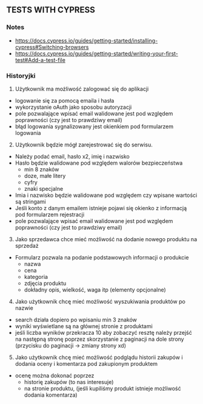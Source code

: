 ## TESTS WITH CYPRESS

### Notes
- https://docs.cypress.io/guides/getting-started/installing-cypress#Switching-browsers
- https://docs.cypress.io/guides/getting-started/writing-your-first-test#Add-a-test-file

### Historyjki
1. Użytkownik ma możliwość zalogować się do aplikacji
- logowanie się za pomocą emaila i hasła
- wykorzystanie oAuth jako sposobu autoryzacji
- pole pozwalające wpisać email walidowane jest pod względem poprawności  (czy jest to prawdziwy email)
- błąd logowania sygnalizowany jest okienkiem pod formularzem logowania

2. Użytkownik będzie mógł zarejestrować się do serwisu.
- Należy podać email, hasło x2, imię i nazwisko
- Hasło będzie walidowane pod względem walorów bezpieczeństwa
    - min 8 znaków
    - doze, małe litery
    - cyfry
    - znaki specjalne
- Imia i nazwisko będzie walidowane pod względem czy wpisane wartości są stringami
- Jeśli konto z danym emailem istnieje pojawi się okienko z informacją pod formularzem rejestracji
- pole pozwalające wpisać email walidowane jest pod względem poprawności (czy jest to prawdziwy email)

3. Jako sprzedawca chce mieć możliwość na dodanie nowego produktu na sprzedaż
- Formularz pozwala na podanie podstawowych informacji o produkcie 
    - nazwa
    - cena
    - kategoria
    - zdjęcia produktu
    - dokładny opis, wielkość, waga itp (elementy opcjonalne)

4. Jako użytkownik chcę mieć możliwość wyszukiwania produktów po nazwie
- search działa dopiero po wpisaniu min 3 znaków
- wyniki wyświetlane są na głównej stronie z produktami
- jeśli liczba wyników przekracza 10 aby zobaczyć resztę należy przejść na następną stronę poprzez skorzystanie z paginacji na dole strony (przycisku do paginacji -> zmiany strony xd)

5. Jako użytkownik chcę mieć możliwość podglądu historii zakupów i dodania oceny i komentarza pod zakupionym produktem
- ocenę można dokonać poprzez
    - historię zakupów (to nas interesuje)
    - na stronie produktu, (jeśli kupiliśmy produkt istnieje możliwość dodania komentarza)